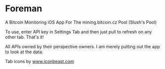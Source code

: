Foreman
=======

A Bitcoin Monitoring iOS App For The mining.bitcoin.cz Pool (Slush's Pool)

To use, enter API key in Settings Tab and then just pull to refresh on any other tab. That's it!

All APIs owned by their perspective owners.  I am merely putting out the app to look at the data.

Tab icons by www.iconbeast.com
